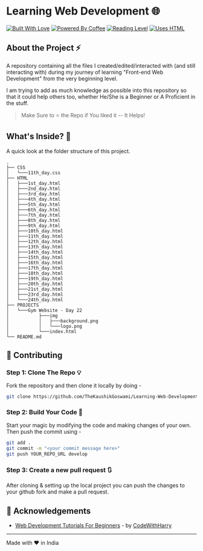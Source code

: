 
# Learning Web Development 🌐

[![Built With Love](https://forthebadge.com/images/badges/built-with-love.svg)](https://github.com/TheKaushikGoswami)
[![Powered By Coffee](https://forthebadge.com/images/badges/powered-by-coffee.svg)](https://github.com/TheKaushikGoswami)
[![Reading Level](https://forthebadge.com/images/badges/reading-6th-grade-level.svg)](https://github.com/TheKaushikGoswami)
[![Uses HTML](https://forthebadge.com/images/badges/uses-html.svg)](https://github.com/TheKaushikGoswami)

## About the Project ⚡

A repository containing all the files I created/edited/interacted with
(and still interacting with) during my journey of learning "Front-end 
Web Development" from the very beginning level.

I am trying to add as much knowledge as possible into this repository
so that it could help others too, whether He/She is a Beginner or A
Proficient in the stuff.

> Make Sure to ⭐ the Repo if You liked it -- It Helps!

## What's Inside? 📂

A quick look at the folder structure of this project.

    .
    ├── CSS
    │   └───11th_day.css
    ├── HTML
    │   ├───1st_day.html
    │   ├───2nd_day.html
    │   ├───3rd_day.html
    │   ├───4th_day.html
    │   ├───5th_day.html
    │   ├───6th_day.html
    │   ├───7th_day.html
    │   ├───8th_day.html
    │   ├───9th_day.html
    │   ├───10th_day.html
    │   ├───11th_day.html
    │   ├───12th_day.html
    │   ├───13th_day.html
    │   ├───14th_day.html
    │   ├───15th_day.html
    │   ├───16th_day.html
    │   ├───17th_day.html
    │   ├───18th_day.html
    │   ├───19th_day.html
    │   ├───20th_day.html
    │   ├───21st_day.html
    │   ├───23rd_day.html
    │   └───24th_day.html
    ├── PROJECTS
    │   └───Gym Website - Day 22
    │           ├───img
    │           │   ├───background.png
    │           │   └───logo.png
    │           └───index.html
    └── README.md

## 🚀 Contributing 

### Step 1: Clone The Repo 💡

Fork the repository and then clone it locally by doing -

```bash
git clone https://github.com/TheKaushikGoswami/Learning-Web-Development.git
```

### Step 2: Build Your Code 🔨

Start your magic by modifying the code and making changes of your own. Then push the commit using -

```bash
git add .
git commit -m "<your commit message here>"
git push YOUR_REPO_URL develop
```

### Step 3: Create a new pull request 🔃

After cloning & setting up the local project you can push the changes to your github fork and make a pull request.

## 🤗 Acknowledgements

- [Web Development Tutorials For Beginners](https://www.youtube.com/playlist?list=PLu0W_9lII9agiCUZYRsvtGTXdxkzPyItg) - by [CodeWithHarry](https://github.com/CodeWithHarry)
------

Made with :heart: in India